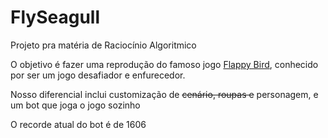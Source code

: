 # FlySeagull

Projeto pra matéria de Raciocínio Algoritmico

O objetivo é fazer uma reprodução do famoso jogo [Flappy Bird](https://www.google.com/search?client=firefox-b-d&q=Flappy+Bird), conhecido por ser um jogo desafiador e enfurecedor.

Nosso diferencial inclui customização de ~~cenário, roupas e~~ personagem, e um bot que joga o jogo sozinho

O recorde atual do bot é de 1606
